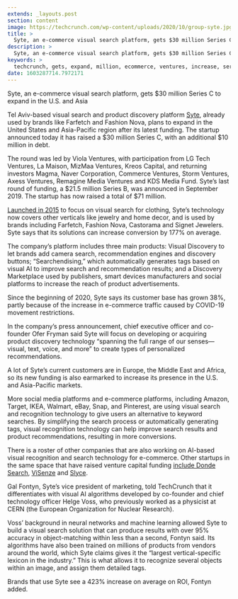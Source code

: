 ```yaml
--- 
extends: _layouts.post 
section: content 
image: https://techcrunch.com/wp-content/uploads/2020/10/group-syte.jpg?w=599 
title: > 
  Syte, an e-commerce visual search platform, gets $30 million Series C to expand in the U.S. and Asia – TechCrunch 
description: > 
  Syte, an e-commerce visual search platform, gets $30 million Series C to expand in the U.S. and AsiaTel Aviv-based visual search and product discovery platform Syte, already used by brands like Farfetch and Fashion Nova, plans to expand in the United States and Asia-Pacific region after its latest funding.The startup announced today it has raised a $30 million Series C, with an additional $10 million in debt.The round was led by Viola Ventures, with participation from LG Tech Ventures, La Maison, MizMaa Ventures, Kreos Capital, and returning investors Magma, Naver Corporation, Commerce Ventures, Storm Ventures, Axess Ventures, Remagine Media Ventures and KDS Media Fund.By simplifying the search process or automatically generating tags, visual recognition technology can help improve search results and product recommendations, resulting in more conversions.There is a roster of other companies that are also working on AI-based visual recognition and search technology for e-commerce. 
keywords: > 
  techcrunch, gets, expand, million, ecommerce, ventures, increase, series, sytes, search, product, technology, platform, discovery, syte, visual 
date: 1603287714.7972171 
--- 
```

<div><p>Syte, an e-commerce visual search platform, gets $30 million Series C to expand in the U.S. and Asia</p><p id="speakable-summary"></p><p>Tel Aviv-based visual search and product discovery platform <a href="https://www.syte.ai/" target="_blank" rel="noopener noreferrer">Syte</a>, already used by brands like Farfetch and Fashion Nova, plans to expand in the United States and Asia-Pacific region after its latest funding. The startup announced today it has raised a $30 million Series C, with an additional $10 million in debt.</p>
<p>The round was led by Viola Ventures, with participation from LG Tech Ventures, La Maison, MizMaa Ventures, Kreos Capital, and returning investors Magma, Naver Corporation, Commerce Ventures, Storm Ventures, Axess Ventures, Remagine Media Ventures and KDS Media Fund. Syte&#8217;s last round of funding, a $21.5 million Series B, was announced in September 2019. The startup has now raised a total of $71 million.</p><p class="piano-inline-promo"></p>
<p><a href="https://techcrunch.com/2017/07/18/syte/">Launched in 2015</a> to focus on visual search for clothing, Syte&#8217;s technology now covers other verticals like jewelry and home decor, and is used by brands including Farfetch, Fashion Nova, Castorama and Signet Jewelers. Syte says that its solutions can increase conversion by 177% on average.</p>
<p>The company&#8217;s platform includes three main products: Visual Discovery to let brands add camera search, recommendation engines and discovery buttons; &#8220;Searchendising,&#8221; which automatically generates tags based on visual AI to improve search and recommendation results; and a Discovery Marketplace used by publishers, smart devices manufacturers and social platforms to increase the reach of product advertisements.</p>
<p>Since the beginning of 2020, Syte says its customer base has grown 38%, partly because of the increase in e-commerce traffic caused by COVID-19 movement restrictions.</p>
<p>In the company&#8217;s press announcement, chief executive officer and co-founder Ofer Fryman said Syte will focus on developing or acquiring product discovery technology &#8220;spanning the full range of our senses&#8212;visual, text, voice, and more&#8221; to create types of personalized recommendations.</p>
<p>A lot of Syte&#8217;s current customers are in Europe, the Middle East and Africa, so its new funding is also earmarked to increase its presence in the U.S. and Asia-Pacific markets.</p>
<p>More social media platforms and e-commerce platforms, including Amazon, Target, IKEA, Walmart, eBay, Snap, and Pinterest, are using visual search and recognition technology to give users an alternative to keyword searches. By simplifying the search process or automatically generating tags, visual recognition technology can help improve search results and product recommendations, resulting in more conversions.</p>
<p>There is a roster of other companies that are also working on AI-based visual recognition and search technology for e-commerce. Other startups in the same space that have raised venture capital funding <a href="https://techcrunch.com/2019/02/12/donde-search-picks-up-6-million-to-help-fashion-retailers-with-visual-search/">include Donde Search</a>, <a href="https://techcrunch.com/2019/02/19/image-recognition-startup-visenze-raises-20m-series-c/">ViSenze</a> and <a href="https://techcrunch.com/2014/03/04/image-recognition-startup-slyce-raises-9m-to-be-the-amazon-flow-for-everyone-else">Slyce</a>.</p>
<p>Gal Fontyn, Syte&#8217;s vice president of marketing, told TechCrunch that it differentiates with visual AI algorithms developed by co-founder and chief technology officer Helge Voss, who previously worked as a physicist at CERN (the European Organization for Nuclear Research).</p>
<p>Voss&#8217; background in neural networks and machine learning allowed Syte to build a visual search solution that can produce results with over 95% accuracy in object-matching within less than a second, Fontyn said. Its algorithms have also been trained on millions of products from vendors around the world, which Syte claims gives it the &#8220;largest vertical-specific lexicon in the industry.&#8221; This is what allows it to recognize several objects within an image, and assign them detailed tags.</p>
<p>Brands that use Syte see a 423% increase on average on ROI, Fontyn added.</p>
</div>